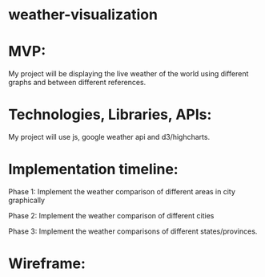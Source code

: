 # weather-visualization

# MVP:

My project will be displaying the live weather of the world using different graphs and between different references.

# Technologies, Libraries, APIs:

My project will use js, google weather api and d3/highcharts.

# Implementation timeline:

Phase 1: Implement the weather comparison of different areas in city graphically

Phase 2: Implement the weather comparison of different cities

Phase 3: Implement the weather comparisons of different states/provinces.


# Wireframe:
